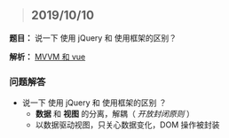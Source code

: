 > ## 2019/10/10

**题目：** 说一下 使用 jQuery 和 使用框架的区别？

**解析：** [MVVM 和 vue](http://zxinc520.com/lcj/%225d70d05b8865da0750898d6c%22)



### 问题解答

- 说一下 使用 jQuery 和 使用框架的区别 ？
  - **数据** 和 **视图** 的分离，解耦（ *开放封闭原则* ）
  - 以数据驱动视图，只关心数据变化，DOM 操作被封装